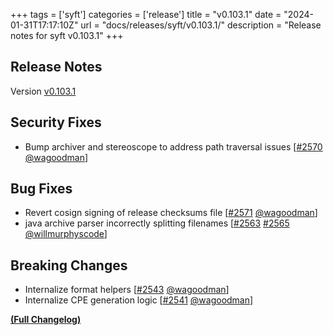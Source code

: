 +++
tags = ['syft']
categories = ['release']
title = "v0.103.1"
date = "2024-01-31T17:17:10Z"
url = "docs/releases/syft/v0.103.1/"
description = "Release notes for syft v0.103.1"
+++

## Release Notes

Version [v0.103.1](https://github.com/anchore/syft/releases/tag/v0.103.1)

## Security Fixes

- Bump archiver and stereoscope to address path traversal issues [[#2570](https://github.com/anchore/syft/pull/2570) [@wagoodman](https://github.com/wagoodman)]

## Bug Fixes

- Revert cosign signing of release checksums file [[#2571](https://github.com/anchore/syft/pull/2571) [@wagoodman](https://github.com/wagoodman)]
- java archive parser incorrectly splitting filenames [[#2563](https://github.com/anchore/syft/issues/2563) [#2565](https://github.com/anchore/syft/pull/2565) [@willmurphyscode](https://github.com/willmurphyscode)]

## Breaking Changes

- Internalize format helpers [[#2543](https://github.com/anchore/syft/pull/2543) [@wagoodman](https://github.com/wagoodman)]
- Internalize CPE generation logic [[#2541](https://github.com/anchore/syft/pull/2541) [@wagoodman](https://github.com/wagoodman)]

**[(Full Changelog)](https://github.com/anchore/syft/compare/v0.102.0...v0.103.1)**
